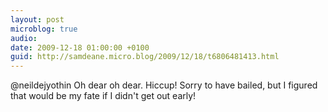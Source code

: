 ```yaml
---
layout: post
microblog: true
audio: 
date: 2009-12-18 01:00:00 +0100
guid: http://samdeane.micro.blog/2009/12/18/t6806481413.html
---
```

@neildejyothin Oh dear oh dear. Hiccup! Sorry to have bailed, but I figured that would be my fate if I didn't get out early!
